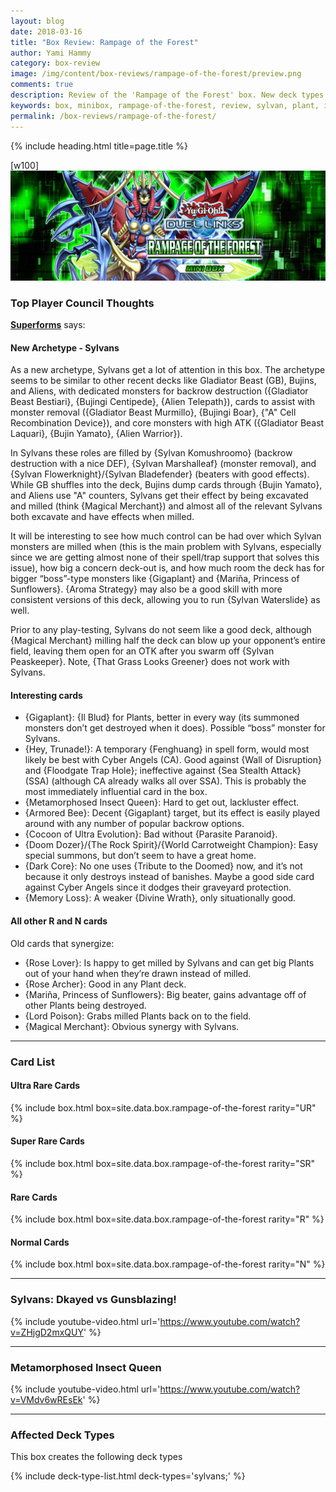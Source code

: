 ```yaml
---
layout: blog
date: 2018-03-16
title: "Box Review: Rampage of the Forest"
author: Yami Hammy
category: box-review
image: /img/content/box-reviews/rampage-of-the-forest/preview.png
comments: true
description: Review of the 'Rampage of the Forest' box. New deck types included with this box are Sylvans as well as insect and plant support.
keywords: box, minibox, rampage-of-the-forest, review, sylvan, plant, insect
permalink: /box-reviews/rampage-of-the-forest/
---
```


{% include heading.html title=page.title %}

[w100]
![banner](/img/content/box-reviews/rampage-of-the-forest/banner.jpg)

### Top Player Council Thoughts

**[Superforms](/authors/superforms/)** says: 

#### New Archetype -  Sylvans

As a new archetype, Sylvans get a lot of attention in this box. The archetype seems to be similar to other recent decks like Gladiator Beast (GB), Bujins, and Aliens, with dedicated monsters for backrow destruction ({Gladiator Beast Bestiari}, {Bujingi Centipede}, {Alien Telepath}), cards to assist with monster removal ({Gladiator Beast Murmillo}, {Bujingi Boar}, {"A" Cell Recombination Device}), and core monsters with high ATK ({Gladiator Beast Laquari}, {Bujin Yamato}, {Alien Warrior}). 
 
In Sylvans these roles are filled by {Sylvan Komushroomo} (backrow destruction with a nice DEF), {Sylvan Marshalleaf} (monster removal), and {Sylvan Flowerknight}/{Sylvan Bladefender} (beaters with good effects). 
While GB shuffles into the deck, Bujins dump cards through {Bujin Yamato}, and Aliens use "A" counters, Sylvans get their effect by being excavated and milled (think {Magical Merchant}) and almost all of the relevant Sylvans both excavate and have effects when milled. 
 
It will be interesting to see how much control can be had over which Sylvan monsters are milled when (this is the main problem with Sylvans, especially since we are getting almost none of their spell/trap support that solves this issue), how big a concern deck-out is, and how much room the deck has for bigger “boss”-type monsters like {Gigaplant} and {Mariña, Princess of Sunflowers}. 
{Aroma Strategy} may also be a good skill with more consistent versions of this deck, allowing you to run {Sylvan Waterslide} as well. 
 
Prior to any play-testing, Sylvans do not seem like a good deck, although {Magical Merchant} milling half the deck can blow up your opponent’s entire field, leaving them open for an OTK after you swarm off {Sylvan Peaskeeper}. Note, {That Grass Looks Greener} does not work with Sylvans.

#### Interesting cards
- {Gigaplant}: {Il Blud} for Plants, better in every way (its summoned monsters don’t get destroyed when it does). Possible “boss” monster for Sylvans.
- {Hey, Trunade!}: A temporary {Fenghuang} in spell form, would most likely be best with Cyber Angels (CA). Good against {Wall of Disruption} and {Floodgate Trap Hole}; ineffective against {Sea Stealth Attack} (SSA) (although CA already walks all over SSA). This is probably the most immediately influential card in the box.
- {Metamorphosed Insect Queen}: Hard to get out, lackluster effect.
- {Armored Bee}: Decent {Gigaplant} target, but its effect is easily played around with any number of popular backrow options.
- {Cocoon of Ultra Evolution}: Bad without {Parasite Paranoid}.
- {Doom Dozer}/{The Rock Spirit}/{World Carrotweight Champion}: Easy special summons, but don’t seem to have a great home.
- {Dark Core}: No one uses {Tribute to the Doomed} now, and it’s not because it only destroys instead of banishes. Maybe a good side card against Cyber Angels since it dodges their graveyard protection.
- {Memory Loss}: A weaker {Divine Wrath}, only situationally good.

#### All other R and N cards

Old cards that synergize:

- {Rose Lover}: Is happy to get milled by Sylvans and can get big Plants out of your hand when they’re drawn instead of milled.
- {Rose Archer}: Good in any Plant deck.
- {Mariña, Princess of Sunflowers}: Big beater, gains advantage off of other Plants being destroyed.
- {Lord Poison}: Grabs milled Plants back on to the field.
- {Magical Merchant}: Obvious synergy with Sylvans.

---

### Card List

#### Ultra Rare Cards

{% include box.html box=site.data.box.rampage-of-the-forest rarity="UR" %}

#### Super Rare Cards

{% include box.html box=site.data.box.rampage-of-the-forest rarity="SR" %}

#### Rare Cards

{% include box.html box=site.data.box.rampage-of-the-forest rarity="R" %}

#### Normal Cards

{% include box.html box=site.data.box.rampage-of-the-forest rarity="N" %}

---

### Sylvans: Dkayed vs Gunsblazing! 

{% include youtube-video.html url='https://www.youtube.com/watch?v=ZHjgD2mxQUY' %}

---

### Metamorphosed Insect Queen

{% include youtube-video.html url='https://www.youtube.com/watch?v=VMdv6wREsEk' %}
 
---

### Affected Deck Types
This box creates the following deck types

{% include deck-type-list.html deck-types='sylvans;' %} 